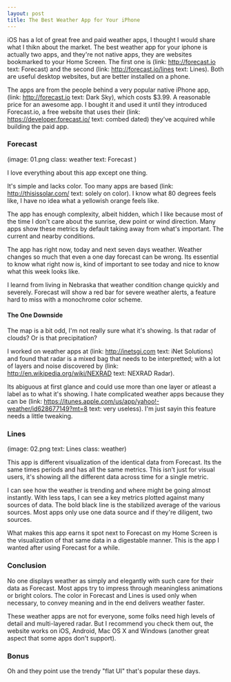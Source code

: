 ```yaml
---
layout: post
title: The Best Weather App for Your iPhone
---
```


iOS has a lot of great free and paid weather apps, I thought I would share what I thikn about the market.  The best weather app for your iphone is actually two apps, and they're not native apps, they are websites bookmarked to your Home Screen.  The first one is (link: http://forecast.io text: Forecast) and the second (link: http://forecast.io/lines text: Lines).  Both are useful desktop websites, but are better installed on a phone.

The apps are from the people behind a very popular native iPhone app, (link: http://forecast.io text: Dark Sky), which costs $3.99.  A reasonable price for an awesome app.  I bought it and used it until they introduced Forecast.io, a free website that uses their (link: https://developer.forecast.io/ text: combed dated) they've acquired while building the paid app.


### Forecast

<p class="weather">(image: 01.png class: weather text: Forecast )</p>

I love everything about this app except one thing.

It's simple and lacks color.  Too many apps are based (link: http://thisissolar.com/ text: solely on color).  I know what 80 degrees feels like, I have no idea what a yellowish orange feels like.

The app has enough complexity, albeit hidden, which I like because most of the time I don't care about the sunrise, dew point or wind direction.  Many apps show these metrics by default taking away from what's important.  The current and nearby conditions.

The app has right now, today and next seven days weather.  Weather changes so much that even a one day forecast can be wrong.  Its essential to know what right now is, kind of important to see today and nice to know what this week looks like.

I learnd from living in Nebraska that weather condition change quickly and severely.  Forecast will show a red bar for severe weather alerts, a feature hard to miss with a monochrome color scheme.  

#### The One Downside

The map is a bit odd, I'm not really sure what it's showing.  Is that radar of clouds? Or is that precipitation?

I worked on weather apps at (link: http://inetsgi.com text: iNet Solutions) and found that radar is a mixed bag that needs to be interpretted; with a lot of layers and noise discovered by (link: http://en.wikipedia.org/wiki/NEXRAD text: NEXRAD Radar).  

Its abiguous at first glance and could use more than one layer or atleast a label as to what it's showing.  I hate complicated weather apps because they can be (link: https://itunes.apple.com/us/app/yahoo!-weather/id628677149?mt=8 text: very useless).  I'm just sayin this feature needs a little tweaking.

### Lines

<p class="weather">(image: 02.png text: Lines class: weather)</p>

This app is different visualization of the identical data from Forecast.  Its the same times periods and has all the same metrics.  This isn't just for visual users, it's showing all the different data across time for a single metric.  

I can see how the weather is trending and where might be going almost instantly.  With less taps, I can see a key metrics plotted against many sources of data.  The bold black line is the stabilized average of the various sources.  Most apps only use one data source and if they're diligent, two sources.   

What makes this app earns it spot next to Forecast on my Home Screen is the visualization of that same data in a digestable manner.  This is the app I wanted after using Forecast for a while. 

### Conclusion

No one displays weather as simply and elegantly with such care for their data as Forecast.  Most apps try to impress through meaningless animations or bright colors.  The color in Forecast and Lines is used only when necessary, to convey meaning and in the end delivers weather faster.

These weather apps are not for everyone, some folks need high levels of detail and multi-layered radar.  But I recommend you check them out, the website works on iOS, Android, Mac OS X and Windows (another great aspect that some apps don't support).

### Bonus

Oh and they point use the trendy "flat UI" that's popular these days.